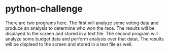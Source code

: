 # python-challenge
There are two programs here.
  The first will analyze some voting data and produce an analysis to determine who won the race.
      The results will be displayed to the screen and stored in a text file.
  The second program will analyze some budget data and perform analysis over that datat.
      The results will be displaed to the screen and stored in a text file as well.
